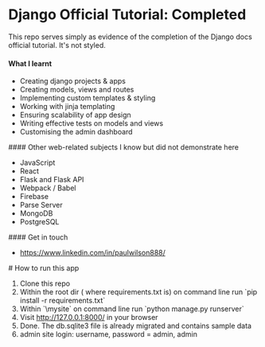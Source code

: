 # Django Official Tutorial: Completed

This repo serves simply as evidence of the completion of the Django docs official tutorial.
It's not styled.

#### What I learnt
<ul>
    <li>Creating django projects & apps</li>
    <li>Creating models, views and routes</li>
    <li>Implementing custom templates & styling</li>
    <li>Working with jinja templating</li>
    <li>Ensuring scalability of app design</li>
    <li>Writing effective tests on models and views</li>
    <li>Customising the admin dashboard</li>
</ul>
#### Other web-related subjects I know but did not demonstrate here
<ul>
    <li>JavaScript</li>
    <li>React</li>
    <li>Flask and Flask API</li>
    <li>Webpack / Babel</li>
    <li>Firebase</li>
    <li>Parse Server</li>
    <li>MongoDB</li>
    <li>PostgreSQL</li>
</ul>
#### Get in touch
<ul>
    <li><a href="https://www.linkedin.com/in/paulwilson888/">https://www.linkedin.com/in/paulwilson888/</a></li>
</ul>
# How to run this app

<ol>
    <li>Clone this repo
    <li>Within the root dir ( where requirements.txt is) on command line run `pip install -r requirements.txt`
    <li>Within `\mysite` on command line run `python manage.py runserver`
    <li>Visit <a link href="http://127.0.0.1:8000/">http://127.0.0.1:8000/</a> in your browser
    <li>Done. The db.sqlite3 file is already migrated and contains sample data
    <li>admin site login: username, password = admin, admin
</ol>
